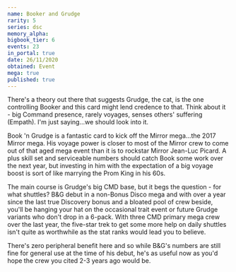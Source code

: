 ```yaml
---
name: Booker and Grudge
rarity: 5
series: dsc
memory_alpha:
bigbook_tier: 6
events: 23
in_portal: true
date: 26/11/2020
obtained: Event
mega: true
published: true
---
```


There's a theory out there that suggests Grudge, the cat, is the one controlling Booker and this card might lend credence to that. Think about it - big Command presence, rarely voyages, senses others' suffering (Empath). I'm just saying...we should look into it.

Book 'n Grudge is a fantastic card to kick off the Mirror mega...the 2017 Mirror mega. His voyage power is closer to most of the Mirror crew to come out of that aged mega event than it is to rockstar Mirror Jean-Luc Picard. A plus skill set and serviceable numbers should catch Book some work over the next year, but investing in him with the expectation of a big voyage boost is sort of like marrying the Prom King in his 60s.

The main course is Grudge's big CMD base, but it begs the question - for what shuttles? B&G debut in a non-Bonus Disco mega and with over a year since the last true Discovery bonus and a bloated pool of crew beside, you'll be hanging your hat on the occasional trait event or future Grudge variants who don't drop in a 6-pack. With three CMD primary mega crew over the last year, the five-star trek to get some more help on daily shuttles isn't quite as worthwhile as the stat ranks would lead you to believe.

There's zero peripheral benefit here and so while B&G's numbers are still fine for general use at the time of his debut, he's as useful now as you'd hope the crew you cited 2-3 years ago would be.
